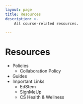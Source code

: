 ```yaml
---
layout: page
title: Resources
description: >-
    All course-related resources.

---
```


# Resources
- Policies
    * Collaboration Policy
- Guides
- Important Links
    * EdStem
    * SignMeUp
    * CS Health & Wellness
